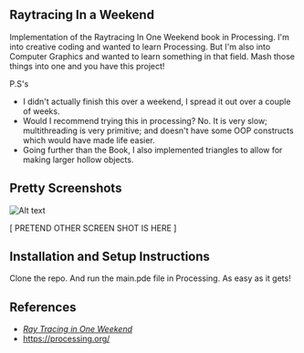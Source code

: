 
## Raytracing In a Weekend
Implementation of the Raytracing In One Weekend book in Processing.
I'm into creative coding and wanted to learn Processing. But I'm also into Computer Graphics and wanted to learn something in that field. Mash those things into one and you have this project!

P.S's 
* I didn't actually finish this over a weekend, I spread it out over a couple of weeks.
* Would I recommend trying this in processing? No. It is very slow; multithreading is very primitive; and doesn't have some OOP constructs which would have made life easier.
* Going further than the Book, I also implemented triangles to allow for making larger hollow objects.
## Pretty Screenshots
![Alt text](/../Screenshots/?raw=true "Optional Title")

[ PRETEND OTHER SCREEN SHOT IS HERE ]

## Installation and Setup Instructions

Clone the repo. And run the main.pde file in Processing. As easy as it gets!

## References
* [_Ray Tracing in One Weekend_](https://raytracing.github.io/books/RayTracingInOneWeekend.html)
* https://processing.org/
